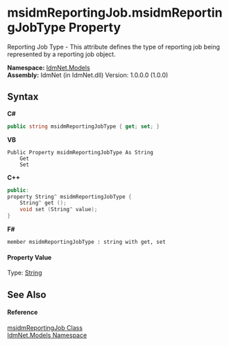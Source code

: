 # msidmReportingJob.msidmReportingJobType Property 
 

Reporting Job Type - This attribute defines the type of reporting job being represented by a reporting job object.

**Namespace:**&nbsp;<a href="N_IdmNet_Models">IdmNet.Models</a><br />**Assembly:**&nbsp;IdmNet (in IdmNet.dll) Version: 1.0.0.0 (1.0.0)

## Syntax

**C#**<br />
``` C#
public string msidmReportingJobType { get; set; }
```

**VB**<br />
``` VB
Public Property msidmReportingJobType As String
	Get
	Set
```

**C++**<br />
``` C++
public:
property String^ msidmReportingJobType {
	String^ get ();
	void set (String^ value);
}
```

**F#**<br />
``` F#
member msidmReportingJobType : string with get, set

```


#### Property Value
Type: <a href="http://msdn2.microsoft.com/en-us/library/s1wwdcbf" target="_blank">String</a>

## See Also


#### Reference
<a href="T_IdmNet_Models_msidmReportingJob">msidmReportingJob Class</a><br /><a href="N_IdmNet_Models">IdmNet.Models Namespace</a><br />